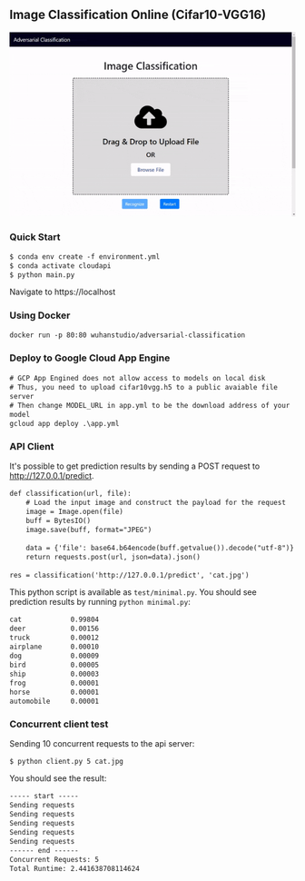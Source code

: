 ## Image Classification Online (Cifar10-VGG16)

![](demo.gif)

### Quick Start

```
$ conda env create -f environment.yml
$ conda activate cloudapi
$ python main.py
```

Navigate to https://localhost



### Using Docker

```
docker run -p 80:80 wuhanstudio/adversarial-classification
```

### Deploy to Google Cloud App Engine

```
# GCP App Engined does not allow access to models on local disk
# Thus, you need to upload cifar10vgg.h5 to a public avaiable file server
# Then change MODEL_URL in app.yml to be the download address of your model 
gcloud app deploy .\app.yml
```


### API Client

It's possible to get prediction results by sending a POST request to http://127.0.0.1/predict. 

```
def classification(url, file):
    # Load the input image and construct the payload for the request
    image = Image.open(file)
    buff = BytesIO()
    image.save(buff, format="JPEG")

    data = {'file': base64.b64encode(buff.getvalue()).decode("utf-8")}
    return requests.post(url, json=data).json()

res = classification('http://127.0.0.1/predict', 'cat.jpg')
```

This python script is available as `test/minimal.py`. You should see prediction results by running `python minimal.py`:

```
cat            0.99804
deer           0.00156
truck          0.00012
airplane       0.00010
dog            0.00009
bird           0.00005
ship           0.00003
frog           0.00001
horse          0.00001
automobile     0.00001
```

### Concurrent client test

Sending 10 concurrent requests to the api server:

```
$ python client.py 5 cat.jpg
```

You should see the result:

```
----- start -----
Sending requests
Sending requests
Sending requests
Sending requests
Sending requests
------ end ------
Concurrent Requests: 5
Total Runtime: 2.441638708114624
```
